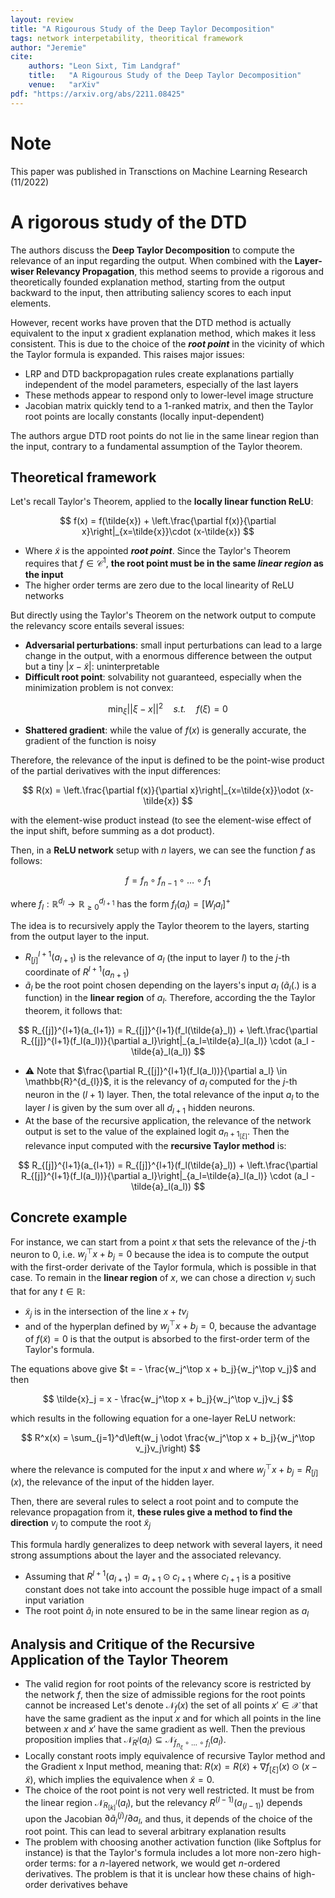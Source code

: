 ```yaml
---
layout: review
title: "A Rigourous Study of the Deep Taylor Decomposition"
tags: network interpetability, theoritical framework
author: "Jeremie"
cite:
    authors: "Leon Sixt, Tim Landgraf"
    title:   "A Rigourous Study of the Deep Taylor Decomposition"
    venue:   "arXiv"
pdf: "https://arxiv.org/abs/2211.08425"
---
```


# Note

This paper was published in Transctions on Machine Learning Research (11/2022)

# A rigorous study of the DTD

The authors discuss the **Deep Taylor Decomposition** to compute the relevance of an input regarding the output. When combined with the **Layer-wiser Relevancy Propagation**, this method seems to provide a rigorous and theoretically founded explanation method, starting from the output backward to the input, then attributing saliency scores to each input elements.

However, recent works have proven that the DTD method is actually equivalent to the input x gradient explanation method, which makes it less consistent. This is due to the choice of the ***root point*** in the vicinity of which the Taylor formula is expanded. This raises major issues:

 - LRP and DTD backpropagation rules create explanations partially independent of the model parameters, especially of the last layers
 - These methods appear to respond only to lower-level image structure
 - Jacobian matrix quickly tend to a 1-ranked matrix, and then the Taylor root points are locally constants (locally input-dependent)

The authors argue DTD root points do not lie in the same linear region than the input, contrary to a fundamental assumption of the Taylor theorem.

## Theoretical framework

Let's recall Taylor's Theorem, applied to the **locally linear function ReLU**:

$$
f(x) = f(\tilde{x}) + \left.\frac{\partial f(x)}{\partial x}\right|_{x=\tilde{x}}\cdot (x-\tilde{x})
$$

 - Where $\tilde{x}$ is the appointed ***root point***. Since the Taylor's Theorem requires that $f\in \mathcal{C}^1$, **the root point must be in the same ***linear region*** as the input**
 - The higher order terms are zero due to the local linearity of ReLU networks

But directly using the Taylor's Theorem on the network output to compute the relevancy score entails several issues:

 - **Adversarial perturbations**: small input perturbations can lead to a large change in the output, with a enormous difference between the output but a tiny $|x-\tilde{x}|$: uninterpretable 
 - **Difficult root point**: solvability not guaranteed, especially when the minimization problem is not convex:

$$
\min_\xi ||\xi - x ||^2 \quad \textit{s.t.}\quad f(\xi) = 0
$$

 - **Shattered gradient**: while the value of $f(x)$ is generally accurate, the gradient of the function is noisy

Therefore, the relevance of the input is defined to be the point-wise product of the partial derivatives with the input differences:

$$
R(x) = \left.\frac{\partial f(x)}{\partial x}\right|_{x=\tilde{x}}\odot (x-\tilde{x})
$$

with the element-wise product instead (to see the element-wise effect of the input shift, before summing as a dot product).

Then, in a **ReLU network** setup with $n$ layers, we can see the function $f$ as follows:

$$
f = f_n\circ f_{n-1}\circ \ldots \circ f_1
$$

where $f_l :  \mathbb{R}^{d_l} \to \mathbb{R}^{d_{l+1}}_{\geq 0}$ has the form $f_l(a_l) = [W_l a_l]^+$

The idea is to recursively apply the Taylor theorem to the layers, starting from the output layer to the input. 

- $R_{[j]}^{l+1}(a_{l+1})$ is the relevance of $a_l$ (the input to layer $l$) to the $j$-th coordinate of $R^{l+1}(a_{n+1})$
- $\tilde{a}_l$ be the root point chosen depending on the layers's input $a_l$ ($\tilde{a}_l(.)$ is a function) in the **linear region** of $a_l$. Therefore, according the the Taylor theorem, it follows that:

$$
R_{[j]}^{l+1}(a_{l+1}) = R_{[j]}^{l+1}(f_l(\tilde{a}_l)) + \left.\frac{\partial R_{[j]}^{l+1}(f_l(a_l))}{\partial a_l}\right|_{a_l=\tilde{a}_l(a_l)} \cdot (a_l - \tilde{a}_l(a_l))
$$

- ⚠️ Note that $\frac{\partial R_{[j]}^{l+1}(f_l(a_l))}{\partial a_l} \in \mathbb{R}^{d_{l}}$, it is the relevancy of $a_l$ computed for the $j$-th neuron in the $(l+1)$ layer. Then, the total relevance of the input $a_l$ to the layer $l$ is given by the sum over all $d_{l+1}$ hidden neurons.
- At the base of the recursive application, the relevance of the network output is set to the value of the explained logit $a_{n+1_{[\xi]}}$. Then the relevance input computed with the **recursive Taylor method** is:

$$
R_{[j]}^{l+1}(a_{l+1}) = R_{[j]}^{l+1}(f_l(\tilde{a}_l)) + \left.\frac{\partial R_{[j]}^{l+1}(f_l(a_l))}{\partial a_l}\right|_{a_l=\tilde{a}_l(a_l)} \cdot (a_l - \tilde{a}_l(a_l))
$$

## Concrete example 

For instance, we can start from a point $x$ that sets the relevance of the $j$-th neuron to $0$, i.e. $w_j^\top x + b_j=0$ because the idea is to compute the output with the first-order derivate of the Taylor formula, which is possible in that case. To remain in the **linear region** of $x$, we can chose a direction $v_j$ such that for any $t\in \mathbb{R}$:

 - $\tilde{x}_j$ is in the intersection of the line $x + t v_j$
 - and of the hyperplan defined by $w_j^\top x + b_j = 0$, because the advantage of $f(\tilde{x}) = 0$ is that the output is absorbed to the first-order term of the Taylor's formula.

The equations above give $t = - \frac{w_j^\top x + b_j}{w_j^\top v_j}$ and then 

$$
\tilde{x}_j = x - \frac{w_j^\top x + b_j}{w_j^\top v_j}v_j
$$

which results in the following equation for a one-layer ReLU network:

$$
R^x(x) = \sum_{j=1}^d\left(w_j \odot \frac{w_j^\top x + b_j}{w_j^\top v_j}v_j\right)
$$

where the relevance is computed for the input $x$ and where $w_j^\top x + b_j = R_{[j]}(x)$, the relevance of the input of the hidden layer. 

Then, there are several rules to select a root point and to compute the relevance propagation from it, **these rules give a method to find the direction** $v_j$ to compute the root $\tilde{x}_j$

This formula hardly generalizes to deep network with several layers, it need strong assumptions about the layer and the associated relevancy. 

 - Assuming that $R^{l+1}(a_{l+1}) = a_{l+1}\odot c_{l+1}$ where $c_{l+1}$ is a positive constant does not take into account the possible huge impact of a small input variation
 - The root point $\tilde{a}_l$ in note ensured to be in the same linear region as $a_l$

## Analysis and Critique of the Recursive Application of the Taylor Theorem

- The valid region for root points of the relevancy score is restricted by the network $f$, then the size of admissible regions for the root points cannot be increased
Let's denote $\mathcal{N}_f(x)$ the set of all points $x'\in \mathcal{X}$ that have the same gradient as the input $x$ and for which all points in the line between $x$ and $x'$ have the same gradient as well.
Then the previous proposition implies that $\mathcal{N}_{R^l}(a_l) \subseteq \mathcal{N}_{f_{n_\xi}\circ\ldots\circ f_l}(a_l)$.
- Locally constant roots imply equivalence of recursive Taylor method and the Gradient x Input method, meaning that: $R(x) = R(\tilde{x}) + \nabla f_{[\xi]}(x) \odot (x-\tilde{x})$, which implies the equivalence when $\tilde{x}=0$.
- The choice of the root point is not very well restricted. It must be from the linear region $\mathcal{N}_{R_{[k]}^l}(a_l)$, but the relevancy $R^{(l-1)}(a_{(l-1)})$ depends upon the Jacobian $\partial \tilde{a}_l^{(j)}/\partial a_l$, and thus, it depends of the choice of the root point. This can lead to several arbitrary explanation results
- The problem with choosing another activation function (like Softplus for instance) is that the Taylor's formula includes a lot more non-zero high-order terms: for a $n$-layered network, we would get $n$-ordered derivatives. The problem is that it is unclear how these chains of high-order derivatives behave
